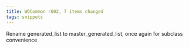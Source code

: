 ```yaml
---
title: WOCommon r602, 7 items changed
tags: snippets
---
```


Rename generated_list to master_generated_list, once again for subclass convenience
